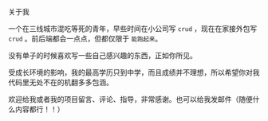 关于我

一个在三线城市混吃等死的青年，早些时间在小公司写 `crud` ，现在在家接外包写 `crud` 。前后端都会一点点，但都仅限于 `能跑起来`。

没有单子的时候喜欢写一些自己感兴趣的东西，正如你所见。

受成长环境的影响，我的最高学历只到中学，而且成绩并不理想，所以希望你对我代码里无处不在的机翻多多包涵。

欢迎给我或者我的项目留言、评论、指导，非常感谢。也可以给我发邮件（随便什么内容都行！！）
